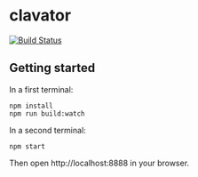# clavator

[![Build Status](https://travis-ci.org/mabels/clavator.svg?branch=master)](https://travis-ci.org/mabels/clavator)

## Getting started

In a first terminal:

```shell
npm install
npm run build:watch
```

In a second terminal:

```shell
npm start
```

Then open http://localhost:8888 in your browser.
